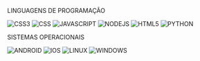 LINGUAGENS DE PROGRAMAÇÃO

![CSS3](https://img.shields.io/badge/CSS3-1572B6?style=for-the-badge&logo=css3&logoColor=white)
![CSS](https://img.shields.io/badge/CSS-239120?&style=for-the-badge&logo=css3&logoColor=white)
![JAVASCRIPT](https://img.shields.io/badge/JavaScript-F7DF1E?style=for-the-badge&logo=javascript&logoColor=black)
![NODEJS](https://img.shields.io/badge/Node.js-43853D?style=for-the-badge&logo=node.js&logoColor=white)
![HTML5](https://img.shields.io/badge/HTML5-E34F26?style=for-the-badge&logo=html5&logoColor=white)
![PYTHON](https://img.shields.io/badge/Python-14354C?style=for-the-badge&logo=python&logoColor=white)

SISTEMAS OPERACIONAIS

![ANDROID](https://img.shields.io/badge/Android-3DDC84?style=for-the-badge&logo=android&logoColor=white)
![IOS](https://img.shields.io/badge/iOS-000000?style=for-the-badge&logo=ios&logoColor=white)
![LINUX](https://img.shields.io/badge/Linux-FCC624?style=for-the-badge&logo=linux&logoColor=black)
![WINDOWS](https://img.shields.io/badge/Windows-0078D6?style=for-the-badge&logo=windows&logoColor=white)





